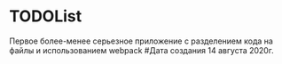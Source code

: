 # TODOList
Первое более-менее серьезное приложение с разделением кода на файлы и использованием webpack
#Дата создания
14 августа 2020г.
